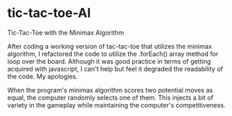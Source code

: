 # tic-tac-toe-AI
Tic-Tac-Toe with the Minimax Algorithm

After coding a working version of tac-tac-toe that utilizes the minimax algorithm, I refactored the code 
to utilize the .forEach() array method for loop over the board. Although it was good practice in terms of 
getting acquired with javascript, I can't help but feel it degraded the readability of the code. My apologies.

When the program's minimax algorithm scores two potential moves as equal, the computer randomly selects one of them. 
This injects a bit of variety in the gameplay while maintaining the computer's competitiveness.
